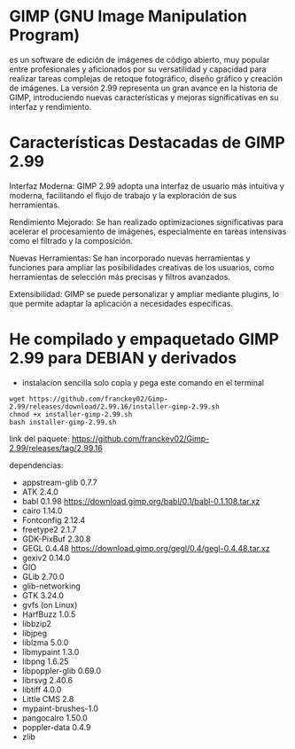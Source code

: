 #  GIMP (GNU Image Manipulation Program) 
es un software de edición de imágenes de código abierto, muy popular entre profesionales y aficionados por su versatilidad y capacidad para realizar tareas complejas de retoque fotográfico, diseño gráfico y creación de imágenes. La versión 2.99 representa un gran avance en la historia de GIMP, introduciendo nuevas características y mejoras significativas en su interfaz y rendimiento.

# Características Destacadas de GIMP 2.99
Interfaz Moderna: GIMP 2.99 adopta una interfaz de usuario más intuitiva y moderna, facilitando el flujo de trabajo y la exploración de sus herramientas.

Rendimiento Mejorado: Se han realizado optimizaciones significativas para acelerar el procesamiento de imágenes, especialmente en tareas intensivas como el filtrado y la composición.

Nuevas Herramientas: Se han incorporado nuevas herramientas y funciones para ampliar las posibilidades creativas de los usuarios, como herramientas de selección más precisas y filtros avanzados.

Extensibilidad: GIMP se puede personalizar y ampliar mediante plugins, lo que permite adaptar la aplicación a necesidades específicas.

# He compilado y empaquetado GIMP 2.99 para DEBIAN y derivados 
- instalacion sencilla solo copia y pega este comando en el terminal
```
wget https://github.com/franckey02/Gimp-2.99/releases/download/2.99.16/installer-gimp-2.99.sh
chmod +x installer-gimp-2.99.sh
bash installer-gimp-2.99.sh
```

link del paquete: https://github.com/franckey02/Gimp-2.99/releases/tag/2.99.16

dependencias:
- appstream-glib 0.7.7
- ATK 2.4.0
- babl 0.1.98 https://download.gimp.org/babl/0.1/babl-0.1.108.tar.xz
- cairo 1.14.0
- Fontconfig 2.12.4
- freetype2 2.1.7
- GDK-PixBuf 2.30.8
- GEGL 0.4.48 https://download.gimp.org/gegl/0.4/gegl-0.4.48.tar.xz
- gexiv2 0.14.0
- GIO
- GLib 2.70.0
- glib-networking
- GTK 3.24.0
- gvfs (on Linux)
- HarfBuzz 1.0.5
- libbzip2
- libjpeg
- liblzma 5.0.0
- libmypaint 1.3.0
- libpng 1.6.25
- libpoppler-glib 0.69.0
- librsvg 2.40.6
- libtiff 4.0.0
- Little CMS 2.8
- mypaint-brushes-1.0
- pangocairo 1.50.0
- poppler-data 0.4.9
- zlib


